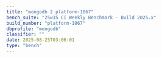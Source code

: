 ```yaml
---
title: "mongodb 2 platform-1067"
bench_suite: "25w35 CI Weekly Benchmark - Build 2025.x"
build_number: "platform-1067"
dbprofile: "mongodb"
classifier: ""
date: 2025-08-25T03:06:01
type: "bench"
---
```

